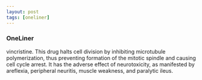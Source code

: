 ```yaml
---
layout: post
tags: [oneliner]
---
```



### OneLiner

vincristine. This drug halts cell division by inhibiting microtubule polymerization, thus preventing formation of the mitotic spindle and causing cell cycle arrest. It has the adverse effect of neurotoxicity, as manifested by areflexia, peripheral neuritis, muscle weakness, and paralytic ileus.
